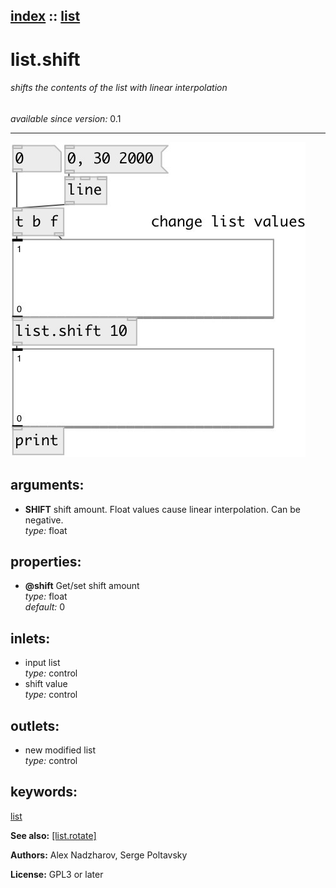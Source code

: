 [index](index.html) :: [list](category_list.html)
---

# list.shift

###### shifts the contents of the list with linear interpolation

*available since version:* 0.1

---




[![example](../examples/img/list.shift.jpg)](../examples/pd/list.shift.pd)



## arguments:

* **SHIFT**
shift amount. Float values cause linear interpolation. Can be negative.<br>
_type:_ float<br>





## properties:

* **@shift** 
Get/set shift amount<br>
_type:_ float<br>
_default:_ 0<br>



## inlets:

* input list<br>
_type:_ control
* shift value<br>
_type:_ control



## outlets:

* new modified list<br>
_type:_ control



## keywords:

[list](keywords/list.html)



**See also:**
[\[list.rotate\]](list.rotate.html)




**Authors:** Alex Nadzharov, Serge Poltavsky




**License:** GPL3 or later





